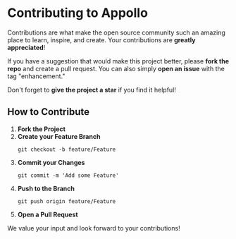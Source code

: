 # Contributing to Appollo

Contributions are what make the open source community such an amazing place to learn, inspire, and create. Your contributions are **greatly appreciated**!

If you have a suggestion that would make this project better, please **fork the repo** and create a pull request. You can also simply **open an issue** with the tag "enhancement."

Don't forget to **give the project a star** if you find it helpful!

## How to Contribute

1. **Fork the Project**
2. **Create your Feature Branch**
   ```console
   git checkout -b feature/Feature
   ```
3. **Commit your Changes**
   ```console
   git commit -m 'Add some Feature'
   ```
4. **Push to the Branch**
   ```console
   git push origin feature/Feature
   ```
5. **Open a Pull Request**

We value your input and look forward to your contributions!

